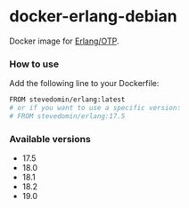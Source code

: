 docker-erlang-debian
====================

Docker image for [Erlang/OTP](http://www.erlang.org/).

### How to use

Add the following line to your Dockerfile:

```bash
FROM stevedomin/erlang:latest
# or if you want to use a specific version:
# FROM stevedomin/erlang:17.5
```

### Available versions

* 17.5
* 18.0
* 18.1
* 18.2
* 19.0
